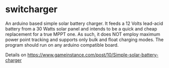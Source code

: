 # switcharger
An arduino based simple solar battery charger. It feeds a 12 Volts lead-acid battery from a 30 Watts solar panel and intends to be a quick and cheap replacement for a true MPPT one. As such, it does NOT employ maximum power point tracking and supports only bulk and float charging modes. The program should run on any arduino compatible board.

Details on https://www.gameinstance.com/post/10/Simple-solar-battery-charger
